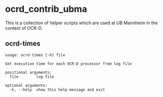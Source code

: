 # ocrd_contrib_ubma

This is a collection of helper scripts which are used at UB Mannheim in the context of OCR-D.

## ocrd-times

    usage: ocrd-times [-h] file

    Get execution time for each OCR-D processor from log file

    positional arguments:
      file        log file

    optional arguments:
      -h, --help  show this help message and exit
